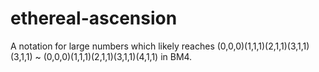 # ethereal-ascension
A notation for large numbers which likely reaches (0,0,0)(1,1,1)(2,1,1)(3,1,1)(3,1,1) ~ (0,0,0)(1,1,1)(2,1,1)(3,1,1)(4,1,1) in BM4.
